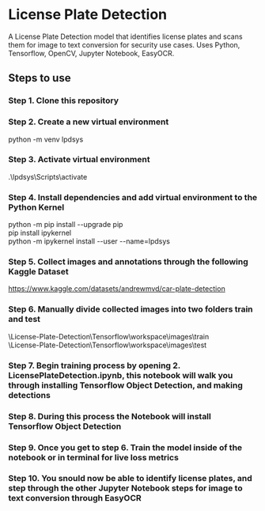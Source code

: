 # License Plate Detection
A License Plate Detection model that identifies license plates and scans them for image to text conversion for security use cases. Uses Python, Tensorflow, OpenCV, Jupyter Notebook, EasyOCR.

## Steps to use

### Step 1. Clone this repository

### Step 2. Create a new virtual environment
python -m venv lpdsys

### Step 3. Activate virtual environment
.\lpdsys\Scripts\activate

### Step 4. Install dependencies and add virtual environment to the Python Kernel
python -m pip install --upgrade pip <br>
pip install ipykernel <br>
python -m ipykernel install --user --name=lpdsys

### Step 5. Collect images and annotations through the following Kaggle Dataset
https://www.kaggle.com/datasets/andrewmvd/car-plate-detection

### Step 6. Manually divide collected images into two folders train and test
\License-Plate-Detection\Tensorflow\workspace\images\train <br>
\License-Plate-Detection\Tensorflow\workspace\images\test

### Step 7. Begin training process by opening 2. LicensePlateDetection.ipynb, this notebook will walk you through installing Tensorflow Object Detection, and making detections

### Step 8. During this process the Notebook will install Tensorflow Object Detection

### Step 9. Once you get to step 6. Train the model inside of the notebook or in terminal for live loss metrics

### Step 10. You snould now be able to identify license plates, and step through the other Jupyter Notebook steps for image to text conversion through EasyOCR
